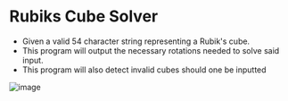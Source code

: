 # Rubiks Cube Solver
- Given a valid 54 character string representing a Rubik's cube. 
- This program will output the necessary rotations needed to solve said input.
- This program will also detect invalid cubes should one be inputted


![image](https://user-images.githubusercontent.com/61330626/234141942-04bd72cb-873f-450d-987c-79e4aaaa1239.png)
